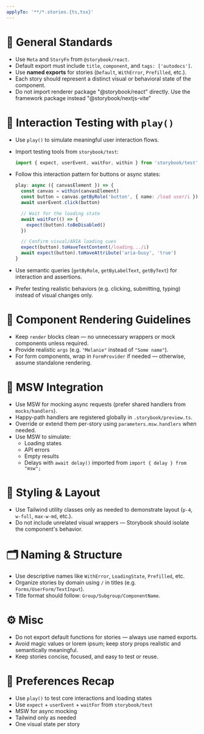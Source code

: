 ```yaml
---
applyTo: '**/*.stories.{ts,tsx}'
---
```


# 🧭 General Standards

- Use `Meta` and `StoryFn` from `@storybook/react`.
- Default export must include `title`, `component`, and `tags: ['autodocs']`.
- Use **named exports** for stories (`Default`, `WithError`, `Prefilled`, etc.).
- Each story should represent a distinct visual or behavioral state of the component.
- Do not import renderer package "@storybook/react" directly. Use the framework package instead "@storybook/nextjs-vite"

# 🧪 Interaction Testing with `play()`

- Use `play()` to simulate meaningful user interaction flows.
- Import testing tools from `storybook/test`:

  ```ts
  import { expect, userEvent, waitFor, within } from 'storybook/test'
  ```

- Follow this interaction pattern for buttons or async states:

  ```ts
  play: async ({ canvasElement }) => {
    const canvas = within(canvasElement)
    const button = canvas.getByRole('button', { name: /load user/i })
    await userEvent.click(button)

    // Wait for the loading state
    await waitFor(() => {
      expect(button).toBeDisabled()
    })

    // Confirm visual/ARIA loading cues
    expect(button).toHaveTextContent(/loading.../i)
    await expect(button).toHaveAttribute('aria-busy', 'true')
  }
  ```

- Use semantic queries (`getByRole`, `getByLabelText`, `getByText`) for interaction and assertions.
- Prefer testing realistic behaviors (e.g. clicking, submitting, typing) instead of visual changes only.

# 🧱 Component Rendering Guidelines

- Keep `render` blocks clean — no unnecessary wrappers or mock components unless required.
- Provide realistic `args` (e.g. `"Melanie"` instead of `"Some name"`).
- For form components, wrap in `FormProvider` if needed — otherwise, assume standalone rendering.

# 🧰 MSW Integration

- Use MSW for mocking async requests (prefer shared handlers from `mocks/handlers`).
- Happy-path handlers are registered globally in `.storybook/preview.ts`.
- Override or extend them per-story using `parameters.msw.handlers` when needed.
- Use MSW to simulate:
  - Loading states
  - API errors
  - Empty results
  - Delays with `await delay()` imported from `import { delay } from "msw";`

# 🎨 Styling & Layout

- Use Tailwind utility classes only as needed to demonstrate layout (`p-4`, `w-full`, `max-w-md`, etc.).
- Do not include unrelated visual wrappers — Storybook should isolate the component's behavior.

# 🗂️ Naming & Structure

- Use descriptive names like `WithError`, `LoadingState`, `Prefilled`, etc.
- Organize stories by domain using `/` in titles (e.g. `Forms/UserForm/TextInput`).
- Title format should follow: `Group/Subgroup/ComponentName`.

# ⚙️ Misc

- Do not export default functions for stories — always use named exports.
- Avoid magic values or lorem ipsum; keep story props realistic and semantically meaningful.
- Keep stories concise, focused, and easy to test or reuse.

# 🧠 Preferences Recap

- Use `play()` to test core interactions and loading states
- Use `expect` + `userEvent` + `waitFor` from `storybook/test`
- MSW for async mocking
- Tailwind only as needed
- One visual state per story
